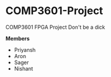 # COMP3601-Project
COMP3601 FPGA Project
Don't be a dick

**Members**
- Priyansh
- Aron
- Sager
- Nishant
